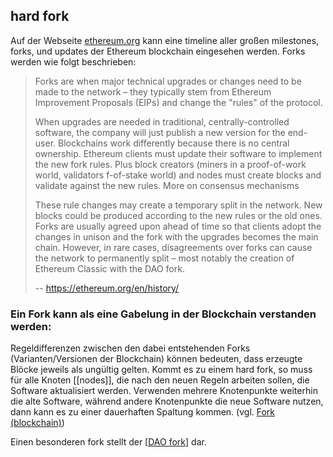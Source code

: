 ## hard fork

Auf der Webseite [ethereum.org](https://ethereum.org/en/history/) kann eine timeline aller großen milestones, forks, und updates der Ethereum blockchain eingesehen werden. Forks werden wie folgt beschrieben:
> Forks are when major technical upgrades or changes need to be made to the network – they typically stem from Ethereum Improvement Proposals (EIPs) and change the "rules" of the protocol.
>
> When upgrades are needed in traditional, centrally-controlled software, the company will just publish a new version for the end-user. Blockchains work differently because there is no central ownership. Ethereum clients must update their software to implement the new fork rules. Plus block creators (miners in a proof-of-work world, validators f-of-stake world) and nodes must create blocks and validate against the new rules. More on consensus mechanisms
>
> These rule changes may create a temporary split in the network. New blocks could be produced according to the new rules or the old ones. Forks are usually agreed upon ahead of time so that clients adopt the changes in unison and the fork with the upgrades becomes the main chain. However, in rare cases, disagreements over forks can cause the network to permanently split – most notably the creation of Ethereum Classic with the DAO fork.
> 
> -- https://ethereum.org/en/history/

### Ein Fork kann als eine Gabelung in der Blockchain verstanden werden:

Regeldifferenzen zwischen den dabei entstehenden Forks (Varianten/Versionen der Blockchain) können bedeuten, dass erzeugte Blöcke jeweils als ungültig gelten. Kommt es zu einem hard fork, so muss für alle Knoten [[nodes]], die nach den neuen Regeln arbeiten sollen, die Software aktualisiert werden. Verwenden mehrere Knotenpunkte weiterhin die alte Software, während andere Knotenpunkte die neue Software nutzen, dann kann es zu einer dauerhaften Spaltung kommen. (vgl. [Fork (blockchain)](https://en.wikipedia.org/wiki/Fork_(blockchain)))
 
Einen besonderen fork stellt der [[DAO fork]] dar.

[//begin]: # "Autogenerated link references for markdown compatibility"
[DAO fork]: <DAO fork.md> "DAO fork"
[//end]: # "Autogenerated link references"